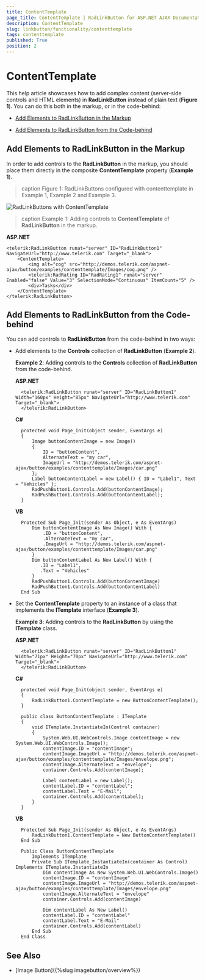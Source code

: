 ```yaml
---
title: ContentTemplate
page_title: ContentTemplate | RadLinkButton for ASP.NET AJAX Documentation
description: ContentTemplate
slug: linkbutton/functionality/contenttemplate
tags: contenttemplate
published: True
position: 2
---
```


# ContentTemplate

This help article showcases how to add complex content (server-side controls and HTML elements) in **RadLinkButton** instead of plain text (**Figure 1**). You can do this both in the markup, or in the code-behind:

* [Add Elements to RadLinkButton in the Markup](#add-elements-to-radlinkbutton-in-the-markup)

* [Add Elements to RadLinkButton from the Code-behind](#add-elements-to-radlinkbutton-from-the-code-behind)

## Add Elements to RadLinkButton in the Markup

In order to add controls to the **RadLinkButton** in the markup, you should place them directly in the composite **ContentTemplate** property (**Example 1**).

>caption Figure 1: RadLinkButtons configured with contenttemplate in Example 1, Example 2 and Example 3.

![RadLinkButtons with ContentTemplate](images/buttons-contenttemplate.png)

>caption Example 1: Adding controls to **ContentTemplate** of **RadLinkButton** in the markup.

**ASP.NET**

	<telerik:RadLinkButton runat="server" ID="RadLinkButton1" NavigateUrl="http://www.telerik.com" Target="_blank">
		<ContentTemplate>
			<img alt="cog" src="http://demos.telerik.com/aspnet-ajax/button/examples/contenttemplate/Images/cog.png" />
			<telerik:RadRating ID="RadRating1" runat="server" Enabled="false" Value="3" SelectionMode="Continuous" ItemCount="5" />
			<div>Tasks</div>
		</ContentTemplate>
	</telerik:RadLinkButton>

## Add Elements to RadLinkButton from the Code-behind

You can add controls to **RadLinkButton** from the code-behind in two ways:

* Add elements to the **Controls** collection of **RadLinkButton** (**Example 2**). 

	**Example 2**: Adding controls to the **Controls** collection of **RadLinkButton** from the code-behind.

	**ASP.NET**

		<telerik:RadLinkButton runat="server" ID="RadLinkButton1" Width="160px" Height="85px" NavigateUrl="http://www.telerik.com" Target="_blank">
		</telerik:RadLinkButton>

	**C#**

		protected void Page_Init(object sender, EventArgs e)
		{
			Image buttonContentImage = new Image()
			{
				ID = "buttonContent",
				AlternateText = "my car",
				ImageUrl = "http://demos.telerik.com/aspnet-ajax/button/examples/contenttemplate/Images/car.png"
			};
			Label buttonContentLabel = new Label() { ID = "Label1", Text = "Vehicles" };
			RadPushButton1.Controls.Add(buttonContentImage);
			RadPushButton1.Controls.Add(buttonContentLabel);
		}

	**VB**

		Protected Sub Page_Init(sender As Object, e As EventArgs)
			Dim buttonContentImage As New Image() With {
				.ID = "buttonContent",
				.AlternateText = "my car",
				.ImageUrl = "http://demos.telerik.com/aspnet-ajax/button/examples/contenttemplate/Images/car.png"
			}
			Dim buttonContentLabel As New Label() With {
			   .ID = "Label1",
			   .Text = "Vehicles"
			}
			RadPushButton1.Controls.Add(buttonContentImage)
			RadPushButton1.Controls.Add(buttonContentLabel)
		End Sub

* Set the **ContentTemplate** property to an instance of a class that implements the **ITemplate** interface (**Example 3**).

	**Example 3**: Adding controls to the **RadLinkButton** by using the **ITemplate** class.

	**ASP.NET**

		<telerik:RadLinkButton runat="server" ID="RadLinkButton1" Width="71px" Height="70px" NavigateUrl="http://www.telerik.com" Target="_blank">
		</telerik:RadLinkButton>

	**C#**

		protected void Page_Init(object sender, EventArgs e)
		{
			RadLinkButton1.ContentTemplate = new ButtonContentTemplate();
		}

		public class ButtonContentTemplate : ITemplate
		{
			void ITemplate.InstantiateIn(Control container)
			{
				System.Web.UI.WebControls.Image contentImage = new System.Web.UI.WebControls.Image();
				contentImage.ID = "contentImage";
				contentImage.ImageUrl = "http://demos.telerik.com/aspnet-ajax/button/examples/contenttemplate/Images/envelope.png";
				contentImage.AlternateText = "envelope";
				container.Controls.Add(contentImage);

				Label contentLabel = new Label();
				contentLabel.ID = "contentLabel";
				contentLabel.Text = "E-Mail";
				container.Controls.Add(contentLabel);
			}
		}

	**VB**

		Protected Sub Page_Init(sender As Object, e As EventArgs)
			RadLinkButton1.ContentTemplate = New ButtonContentTemplate()
		End Sub

		Public Class ButtonContentTemplate
			Implements ITemplate
			Private Sub ITemplate_InstantiateIn(container As Control) Implements ITemplate.InstantiateIn
				Dim contentImage As New System.Web.UI.WebControls.Image()
				contentImage.ID = "contentImage"
				contentImage.ImageUrl = "http://demos.telerik.com/aspnet-ajax/button/examples/contenttemplate/Images/envelope.png"
				contentImage.AlternateText = "envelope"
				container.Controls.Add(contentImage)

				Dim contentLabel As New Label()
				contentLabel.ID = "contentLabel"
				contentLabel.Text = "E-Mail"
				container.Controls.Add(contentLabel)
			End Sub
		End Class


## See Also

 <!-- * [Split Button](slug-to-split-button-overview) -->

 * [Image Button]({%slug imagebutton/overview%})
